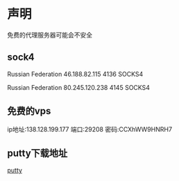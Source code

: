# 声明

免费的代理服务器可能会不安全

## sock4

Russian Federation  46.188.82.115       4136    SOCKS4

Russian Federation  80.245.120.238      4145    SOCKS4

## 免费的vps

ip地址:138.128.199.177 端口:29208 密码:CCXhWW9HNRH7

## putty下载地址

<a href="https://www.chiark.greenend.org.uk/~sgtatham/putty/latest.html">putty</a>
